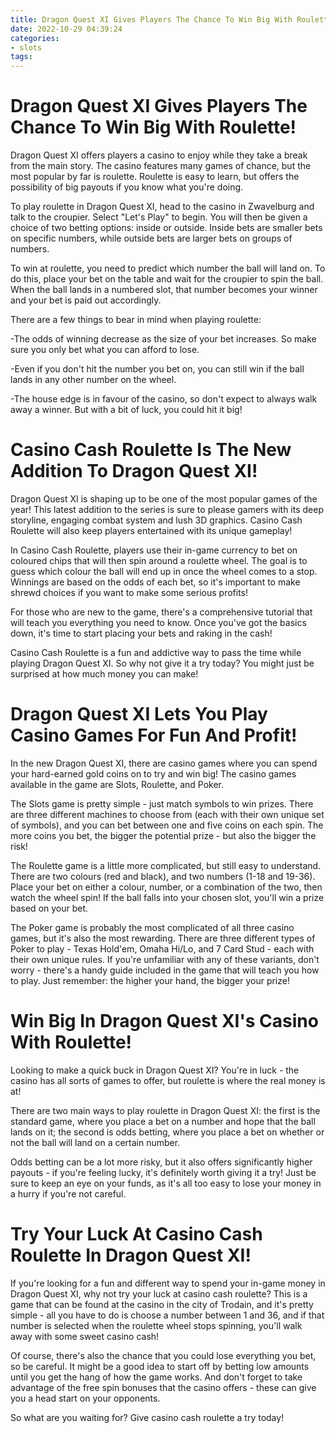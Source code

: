 ```yaml
---
title: Dragon Quest XI Gives Players The Chance To Win Big With Roulette!
date: 2022-10-29 04:39:24
categories:
- slots
tags:
---
```



#  Dragon Quest XI Gives Players The Chance To Win Big With Roulette!

Dragon Quest XI offers players a casino to enjoy while they take a break from the main story. The casino features many games of chance, but the most popular by far is roulette. Roulette is easy to learn, but offers the possibility of big payouts if you know what you're doing.

To play roulette in Dragon Quest XI, head to the casino in Zwavelburg and talk to the croupier. Select "Let's Play" to begin. You will then be given a choice of two betting options: inside or outside. Inside bets are smaller bets on specific numbers, while outside bets are larger bets on groups of numbers.

To win at roulette, you need to predict which number the ball will land on. To do this, place your bet on the table and wait for the croupier to spin the ball. When the ball lands in a numbered slot, that number becomes your winner and your bet is paid out accordingly.

There are a few things to bear in mind when playing roulette:

-The odds of winning decrease as the size of your bet increases. So make sure you only bet what you can afford to lose.

-Even if you don't hit the number you bet on, you can still win if the ball lands in any other number on the wheel.

-The house edge is in favour of the casino, so don't expect to always walk away a winner. But with a bit of luck, you could hit it big!

#  Casino Cash Roulette Is The New Addition To Dragon Quest XI!

Dragon Quest XI is shaping up to be one of the most popular games of the year! This latest addition to the series is sure to please gamers with its deep storyline, engaging combat system and lush 3D graphics. Casino Cash Roulette will also keep players entertained with its unique gameplay!

In Casino Cash Roulette, players use their in-game currency to bet on coloured chips that will then spin around a roulette wheel. The goal is to guess which colour the ball will end up in once the wheel comes to a stop. Winnings are based on the odds of each bet, so it's important to make shrewd choices if you want to make some serious profits!

For those who are new to the game, there's a comprehensive tutorial that will teach you everything you need to know. Once you've got the basics down, it's time to start placing your bets and raking in the cash!

Casino Cash Roulette is a fun and addictive way to pass the time while playing Dragon Quest XI. So why not give it a try today? You might just be surprised at how much money you can make!

#  Dragon Quest XI Lets You Play Casino Games For Fun And Profit!

In the new Dragon Quest XI, there are casino games where you can spend your hard-earned gold coins on to try and win big! The casino games available in the game are Slots, Roulette, and Poker.

The Slots game is pretty simple - just match symbols to win prizes. There are three different machines to choose from (each with their own unique set of symbols), and you can bet between one and five coins on each spin. The more coins you bet, the bigger the potential prize - but also the bigger the risk!

The Roulette game is a little more complicated, but still easy to understand. There are two colours (red and black), and two numbers (1-18 and 19-36). Place your bet on either a colour, number, or a combination of the two, then watch the wheel spin! If the ball falls into your chosen slot, you'll win a prize based on your bet.

The Poker game is probably the most complicated of all three casino games, but it's also the most rewarding. There are three different types of Poker to play - Texas Hold'em, Omaha Hi/Lo, and 7 Card Stud - each with their own unique rules. If you're unfamiliar with any of these variants, don't worry - there's a handy guide included in the game that will teach you how to play. Just remember: the higher your hand, the bigger your prize!

#  Win Big In Dragon Quest XI's Casino With Roulette!

Looking to make a quick buck in Dragon Quest XI? You're in luck - the casino has all sorts of games to offer, but roulette is where the real money is at!

There are two main ways to play roulette in Dragon Quest XI: the first is the standard game, where you place a bet on a number and hope that the ball lands on it; the second is odds betting, where you place a bet on whether or not the ball will land on a certain number.

Odds betting can be a lot more risky, but it also offers significantly higher payouts - if you're feeling lucky, it's definitely worth giving it a try! Just be sure to keep an eye on your funds, as it's all too easy to lose your money in a hurry if you're not careful.

#  Try Your Luck At Casino Cash Roulette In Dragon Quest XI!

If you're looking for a fun and different way to spend your in-game money in Dragon Quest XI, why not try your luck at casino cash roulette? This is a game that can be found at the casino in the city of Trodain, and it's pretty simple - all you have to do is choose a number between 1 and 36, and if that number is selected when the roulette wheel stops spinning, you'll walk away with some sweet casino cash!

Of course, there's also the chance that you could lose everything you bet, so be careful. It might be a good idea to start off by betting low amounts until you get the hang of how the game works. And don't forget to take advantage of the free spin bonuses that the casino offers - these can give you a head start on your opponents.

So what are you waiting for? Give casino cash roulette a try today!